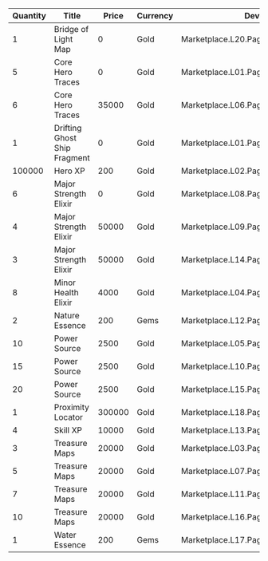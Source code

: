 | Quantity | Title | Price | Currency |  Dev Name |
| -------- | ----- | ----- | -------- |  -------- |
| 1 | Bridge of Light Map | 0 | Gold | Marketplace.L20.Page02.Free.97 |
| 5 | Core Hero Traces | 0 | Gold | Marketplace.L01.Page02.Free.17 |
| 6 | Core Hero Traces | 35000 | Gold | Marketplace.L06.Page02.Token.10 |
| 1 | Drifting Ghost Ship Fragment | 0 | Gold | Marketplace.L01.Page2.VIP5.FreeBonus.44 |
| 100000 | Hero XP | 200 | Gold | Marketplace.L02.Page02.XP.02 |
| 6 | Major Strength Elixir | 0 | Gold | Marketplace.L08.Page02.Free.29 |
| 4 | Major Strength Elixir | 50000 | Gold | Marketplace.L09.Page02.MajorElixir.07 |
| 3 | Major Strength Elixir | 50000 | Gold | Marketplace.L14.Page02.ElixirAll.09 |
| 8 | Minor Health Elixir | 4000 | Gold | Marketplace.L04.Page02.MinorElixir.06 |
| 2 | Nature Essence | 200 | Gems | Marketplace.L12.Page02.Reagent.19 |
| 10 | Power Source | 2500 | Gold | Marketplace.L05.Page02.PowerSource.02 |
| 15 | Power Source | 2500 | Gold | Marketplace.L10.Page02.PowerSource.05 |
| 20 | Power Source | 2500 | Gold | Marketplace.L15.Page02.PowerSource.08 |
| 1 | Proximity Locator | 300000 | Gold | Marketplace.L18.Page02.Hero.05 |
| 4 | Skill XP | 10000 | Gold | Marketplace.L13.Page02.MapsMisc.18 |
| 3 | Treasure Maps | 20000 | Gold | Marketplace.L03.Page02.MapFragments.02 |
| 5 | Treasure Maps | 20000 | Gold | Marketplace.L07.Page02.MapFragments.06 |
| 7 | Treasure Maps | 20000 | Gold | Marketplace.L11.Page02.TreasureMap.02 |
| 10 | Treasure Maps | 20000 | Gold | Marketplace.L16.Page02.TreasureMap.05 |
| 1 | Water Essence | 200 | Gems | Marketplace.L17.Page02.Shard.15 |
